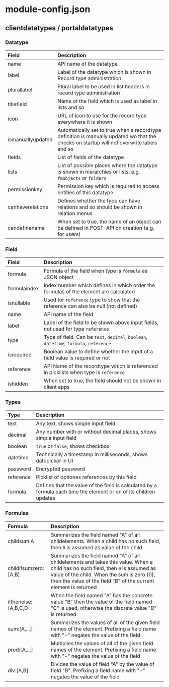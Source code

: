 # module-config.json

## clientdatatypes / portaldatatypes

### Datatype

|Field|Description|
|:--|:--|
|name|API name of the datatype|
|label|Label of the datatype which is shown in Record type administration|
|plurallabel|Plural label to be used in list headers in record type administration|
|titlefield|Name of the field which is used as label in lists and so|
|icon|URL of icon to use for the record type everywhere it is shown|
|ismanuallyupdated|Automatically set to true when a recordtype definition is manually updated wo that the checks on startup will not overwrite labels and so|
|fields|List of fields of the datatype|
|lists|List of possible places where the datatype is shown in hierarchies or lists, e.g. ```fmobjects``` or ```folders```|
|permissionkey|Permission key which is required to access entities of this datatype|
|canhaverelations|Defines whether the type can have relations and so should be shown in relation menus|
|candefinename|When set to true, the name of an object can be defined in POST-API on creation (e.g. for users)|

### Field

|Field|Description|
|:--|:--|
|formula|Formula of the field when type is ```formula``` as JSON object|
|formulaindex|Index number which defines in which order the formulas of the element are calculated|
|isnullable|Used for ```reference``` type to show that the reference can also be null (not defined)|
|name|API name of the field|
|label|Label of the field to be shown above input fields, not used for type ```reference```|
|type|Type of field. Can be ```text```, ```decimal```, ```boolean```, ```datetime```, ```formula```, ```reference```|
|isrequired|Boolean value to define whether the input of a field value is required or not|
|reference|API Name of the recordtype which is referenced in picklists when type is ```reference```|
|ishidden|When set to true, the field should not be shown in client apps|

### Types

|Type|Description|
|:--|:--|
|text|Any text, shows simple input field|
|decimal|Any number with or without decimal places, shows simple input field|
|boolean|```true``` or ```false```, shows checkbox|
|datetime|Technically a timestamp in milliseconds, shows datepicker in UI|
|password|Encrypted password|
|reference|Picklist of optiones references by this field|
|formula|Defines that the value of the field is calculated by a formula each time the element or on of its children updates|

### Formulas

|Formula|Description|
|:--|:--|
|childsum:A|Summarizes the field named "A" of all childelements. When a child has no such field, then ```0``` is assumed as value of the child|
|childifsumzero:[A,B]|Summarizes the field named "A" of all childelements and takes this value. When a child has no such field, then ```0``` is assumed as value of the child. When the sum is zero (0), then the value of the field "B" of the current element is returned|
|ifthenelse:[A,B,C,D]|When the field named "A" has the concrete value "B" then the value of the field named "C" is used, otherwise the discrete value "D" is returned|
|sum:[A,...]|Summarizes the values of all of the given field names of the element. Prefixing a field name with "-" negates the value of the field|
|prod:[A,...]|Multiplies the values of all of the given field names of the element. Prefixing a field name with "-" negates the value of the field|
|div:[A,B]|Divides the value of field "A" by the value of field "B". Prefixing a field name with "-" negates the value of the field|